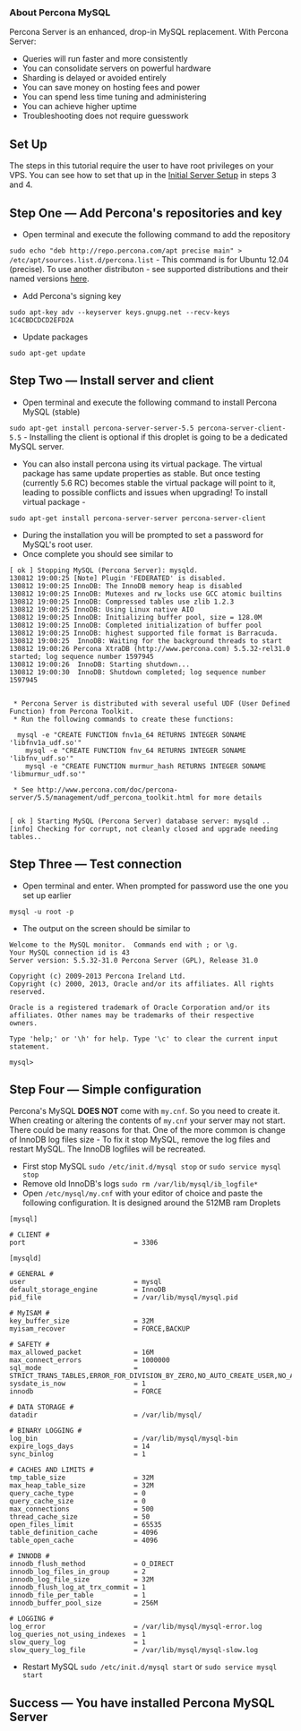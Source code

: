 ### About Percona MySQL

Percona Server is an enhanced, drop-in MySQL replacement. With Percona Server:
  - Queries will run faster and more consistently
  - You can consolidate servers on powerful hardware
  - Sharding is delayed or avoided entirely
  - You can save money on hosting fees and power
  - You can spend less time tuning and administering
  - You can achieve higher uptime
  - Troubleshooting does not require guesswork

## Set Up

The steps in this tutorial require the user to have root privileges on your VPS. You can see how to set that up in the [Initial Server Setup](https://www.digitalocean.com/community/articles/initial-server-setup-with-ubuntu-12-04) in steps 3 and 4.

## Step One — Add Percona's repositories and key

  - Open terminal and execute the following command to add the repository

```sudo echo "deb http://repo.percona.com/apt precise main" > /etc/apt/sources.list.d/percona.list``` - This command is for Ubuntu 12.04 (precise). To use another distributon - see supported distributions and their named versions [here](http://www.percona.com/doc/percona-server/5.5/installation/apt_repo.html).

  - Add Percona's signing key

```sudo apt-key adv --keyserver keys.gnupg.net --recv-keys 1C4CBDCDCD2EFD2A```

  - Update packages

```sudo apt-get update```

## Step Two — Install server and client

  - Open terminal and execute the following command to install Percona MySQL (stable)

```sudo apt-get install percona-server-server-5.5 percona-server-client-5.5``` - Installing the client is optional if this droplet is going to be a dedicated MySQL server.

  - You can also install percona using its virtual package. The virtual package has same update properties as stable. But once testing (currently 5.6 RC) becomes stable the virtual package will point to it, leading to possible conflicts and issues when upgrading! To install virtual package -

```sudo apt-get install percona-server-server percona-server-client```

  - During the installation you will be prompted to set a password for MySQL's root user.
  - Once complete you should see similar to

```
[ ok ] Stopping MySQL (Percona Server): mysqld.
130812 19:00:25 [Note] Plugin 'FEDERATED' is disabled.
130812 19:00:25 InnoDB: The InnoDB memory heap is disabled
130812 19:00:25 InnoDB: Mutexes and rw_locks use GCC atomic builtins
130812 19:00:25 InnoDB: Compressed tables use zlib 1.2.3
130812 19:00:25 InnoDB: Using Linux native AIO
130812 19:00:25 InnoDB: Initializing buffer pool, size = 128.0M
130812 19:00:25 InnoDB: Completed initialization of buffer pool
130812 19:00:25 InnoDB: highest supported file format is Barracuda.
130812 19:00:25  InnoDB: Waiting for the background threads to start
130812 19:00:26 Percona XtraDB (http://www.percona.com) 5.5.32-rel31.0 started; log sequence number 1597945
130812 19:00:26  InnoDB: Starting shutdown...
130812 19:00:30  InnoDB: Shutdown completed; log sequence number 1597945


 * Percona Server is distributed with several useful UDF (User Defined Function) from Percona Toolkit.
 * Run the following commands to create these functions:

  mysql -e "CREATE FUNCTION fnv1a_64 RETURNS INTEGER SONAME 'libfnv1a_udf.so'"
    mysql -e "CREATE FUNCTION fnv_64 RETURNS INTEGER SONAME 'libfnv_udf.so'"
    mysql -e "CREATE FUNCTION murmur_hash RETURNS INTEGER SONAME 'libmurmur_udf.so'"

 * See http://www.percona.com/doc/percona-server/5.5/management/udf_percona_toolkit.html for more details


[ ok ] Starting MySQL (Percona Server) database server: mysqld ..
[info] Checking for corrupt, not cleanly closed and upgrade needing tables..
```

## Step Three — Test connection

  - Open terminal and enter. When prompted for password use the one you set up earlier

```mysql -u root -p```

  - The output on the screen should be similar to

```
Welcome to the MySQL monitor.  Commands end with ; or \g.
Your MySQL connection id is 43
Server version: 5.5.32-31.0 Percona Server (GPL), Release 31.0

Copyright (c) 2009-2013 Percona Ireland Ltd.
Copyright (c) 2000, 2013, Oracle and/or its affiliates. All rights reserved.

Oracle is a registered trademark of Oracle Corporation and/or its
affiliates. Other names may be trademarks of their respective
owners.

Type 'help;' or '\h' for help. Type '\c' to clear the current input statement.

mysql>
```

## Step Four — Simple configuration

Percona's MySQL **DOES NOT** come with `my.cnf`. So you need to create it. When creating or altering the contents of `my.cnf` your server may not start. There could be many reasons for that. One of the more common is change of InnoDB log files size - To fix it stop MySQL, remove the log files and restart MySQL. The InnoDB logfiles will be recreated.

  - First stop MySQL `sudo /etc/init.d/mysql stop` or `sudo service mysql stop`
  - Remove old InnoDB's logs `sudo rm /var/lib/mysql/ib_logfile*`
  - Open `/etc/mysql/my.cnf` with your editor of choice and paste the following configuration. It is designed around the 512MB ram Droplets

```
[mysql]

# CLIENT #
port                           = 3306

[mysqld]

# GENERAL #
user                           = mysql
default_storage_engine         = InnoDB
pid_file                       = /var/lib/mysql/mysql.pid

# MyISAM #
key_buffer_size                = 32M
myisam_recover                 = FORCE,BACKUP

# SAFETY #
max_allowed_packet             = 16M
max_connect_errors             = 1000000
sql_mode                       = STRICT_TRANS_TABLES,ERROR_FOR_DIVISION_BY_ZERO,NO_AUTO_CREATE_USER,NO_AUTO_VALUE_ON_ZERO,NO_ENGINE_SUBSTITUTION,NO_ZERO_DATE,NO_ZERO_IN_DATE,ONLY_FULL_GROUP_BY
sysdate_is_now                 = 1
innodb                         = FORCE

# DATA STORAGE #
datadir                        = /var/lib/mysql/

# BINARY LOGGING #
log_bin                        = /var/lib/mysql/mysql-bin
expire_logs_days               = 14
sync_binlog                    = 1

# CACHES AND LIMITS #
tmp_table_size                 = 32M
max_heap_table_size            = 32M
query_cache_type               = 0
query_cache_size               = 0
max_connections                = 500
thread_cache_size              = 50
open_files_limit               = 65535
table_definition_cache         = 4096
table_open_cache               = 4096

# INNODB #
innodb_flush_method            = O_DIRECT
innodb_log_files_in_group      = 2
innodb_log_file_size           = 32M
innodb_flush_log_at_trx_commit = 1
innodb_file_per_table          = 1
innodb_buffer_pool_size        = 256M

# LOGGING #
log_error                      = /var/lib/mysql/mysql-error.log
log_queries_not_using_indexes  = 1
slow_query_log                 = 1
slow_query_log_file            = /var/lib/mysql/mysql-slow.log
```

  - Restart MySQL `sudo /etc/init.d/mysql start` or `sudo service mysql start`


## Success — You have installed Percona MySQL Server
